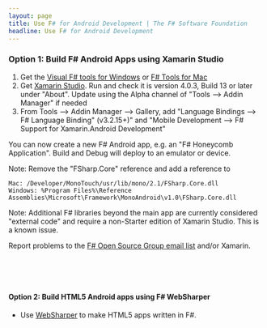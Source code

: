 ```yaml
---
layout: page
title: Use F# for Android Development | The F# Software Foundation
headline: Use F# for Android Development
---
```


### Option 1: Build F# Android Apps using Xamarin Studio

1. Get the [Visual F# tools for Windows](/use/windows) or [F# Tools for Mac](/use/mac)
2. Get [Xamarin Studio](http://xamarin.com/download). Run and check it is version 4.0.3, Build 13 or later under "About". Update using the Alpha channel of "Tools --> Addin Manager" if needed
3. From Tools --> Addin Manager --> Gallery, add "Language Bindings --> F# Language Binding" (v3.2.15+)" and "Mobile Development --> F# Support for Xamarin.Android Development" 

You can now create a new F# Android app, e.g. an "F# Honeycomb Application". Build and Debug will deploy to an emulator or device.

Note: Remove the "FSharp.Core" reference and add a reference to 

    Mac: /Developer/MonoTouch/usr/lib/mono/2.1/FSharp.Core.dll 
    Windows: %Program Files%\Reference Assemblies\Microsoft\Framework\MonoAndroid\v1.0\FSharp.Core.dll
        
Note: Additional F# libraries beyond the main app are currently considered "external code" and require a non-Starter edition of Xamarin Studio. This is a known issue.
        
Report problems to the [F# Open Source Group email list](http://fsharp.github.com/fsharp) and/or Xamarin.

<br />
<br />
<br />


#### Option 2: Build HTML5 Android apps using F# WebSharper

* Use [WebSharper](http://www.websharper.com) to make HTML5 apps written in F#.

<br />
<br />
<br />

